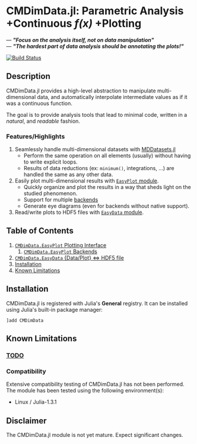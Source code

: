 # CMDimData.jl: Parametric Analysis +Continuous <var>f(x)</var> +Plotting

&mdash; ***"Focus on the analysis itself, not on data manipulation"***<br>
&mdash; ***"The hardest part of data analysis should be annotating the plots!"***

[![Build Status](https://travis-ci.org/ma-laforge/CMDimData.jl.svg?branch=master)](https://travis-ci.org/ma-laforge/CMDimData.jl)

## Description

CMDimData.jl provides a high-level abstraction to manipulate multi-dimensional data, and automatically interpolate intermediate values as if it was a continuous function.

The goal is to provide analysis tools that lead to minimal code, written in a *natural*, and *readable* fashion.

### Features/Highlights

 1. Seamlessly handle multi-dimensional datasets with [MDDatasets.jl](https://github.com/ma-laforge/MDDatasets.jl)
    - Perform the same operation on all elements (usually) without having to write explicit loops.
    - Results of data reductions (ex: `minimum()`, integrations, ...) are handled the same as any other data.
 1. Easily plot multi-dimensional results with [`EasyPlot` module](doc/EasyPlot.md).
    - Quickly organize and plot the results in a way that sheds light on the studied phenomenon.
    - Support for multiple [backends](doc/EasyPlot_backends.md)
    - Generate eye diagrams (even for backends without native support).
 1. Read/write plots to HDF5 files with [`EasyData` module](doc/EasyData.md).

## Table of Contents

 1. [`CMDimData.EasyPlot` Plotting Interface](doc/EasyPlot.md)
    1. [`CMDimData.EasyPlot` Backends](doc/EasyPlot_backends.md)
 1. [`CMDimData.EasyData` {Data/Plot} &hArr; HDF5 file](doc/EasyData.md)
 1. [Installation](#Installation)
 1. [Known Limitations](#KnownLimitations)

<a name="Installation"></a>
## Installation

CMDimData.jl is registered with Julia's **General** registry. It can be installed using Julia's built-in package manager:
```
]add CMDimData
```

<a name="KnownLimitations"></a>
## Known Limitations

### [TODO](TODO.md)

### Compatibility

Extensive compatibility testing of CMDimData.jl has not been performed.  The module has been tested using the following environment(s):

 - Linux / Julia-1.3.1

## Disclaimer

The CMDimData.jl module is not yet mature.  Expect significant changes.
